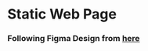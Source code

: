 # Static Web Page

### Following Figma Design from [here](https://www.figma.com/design/nh0V05z3NB87ue9v5PcO3R/writings.dev?node-id=0-1)
